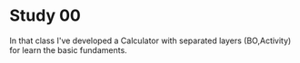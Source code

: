# Study 00

In that class I've developed a Calculator with separated layers (BO,Activity) for learn the basic fundaments.
